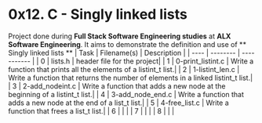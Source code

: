 # 0x12. C - Singly linked lists
 Project done during **Full Stack Software Engineering studies** at **ALX Software Engineering**. It aims to demonstrate the definition and use of ** Singly linked lists **
| Task | Filename(s) | Description |
| ---- | -------- | ----------- |
| 0 | lists.h | header file for the project|
| 1 | 0-print_listint.c | Write a function that prints all the elements of a listint_t list.|
| 2 | 1-listint_len.c | Write a function that returns the number of elements in a linked listint_t list.|
| 3 | 2-add_nodeint.c | Write a function that adds a new node at the beginning of a listint_t list.|
| 4 | 3-add_node_end.c | Write a function that adds a new node at the end of a list_t list.|
| 5 | 4-free_list.c | Write a function that frees a list_t list.|
| 6 |  | |
| 7 |  | |
| 8 |  | |
